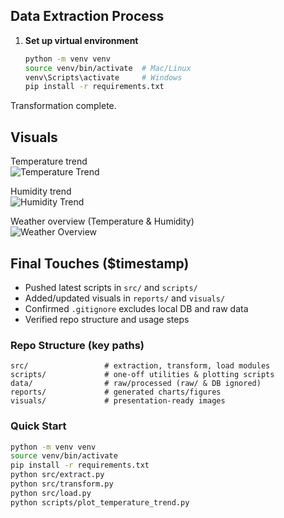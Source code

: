 ## Data Extraction Process

1. **Set up virtual environment**
   ```bash
   python -m venv venv
   source venv/bin/activate  # Mac/Linux
   venv\Scripts\activate     # Windows
   pip install -r requirements.txt


Transformation complete. 
## Visuals

Temperature trend  
![Temperature Trend](visuals/temperature_trend_polished.png)

Humidity trend  
![Humidity Trend](visuals/humidity_trend_polished.png)

Weather overview (Temperature & Humidity)  
![Weather Overview](visuals/weather_overview_temp_humidity_polished.png)
## Final Touches ($timestamp)

- Pushed latest scripts in `src/` and `scripts/`
- Added/updated visuals in `reports/` and `visuals/`
- Confirmed `.gitignore` excludes local DB and raw data
- Verified repo structure and usage steps

### Repo Structure (key paths)
```
src/                 # extraction, transform, load modules
scripts/             # one-off utilities & plotting scripts
data/                # raw/processed (raw/ & DB ignored)
reports/             # generated charts/figures
visuals/             # presentation-ready images
```

### Quick Start
```bash
python -m venv venv
source venv/bin/activate
pip install -r requirements.txt
python src/extract.py
python src/transform.py
python src/load.py
python scripts/plot_temperature_trend.py
```
